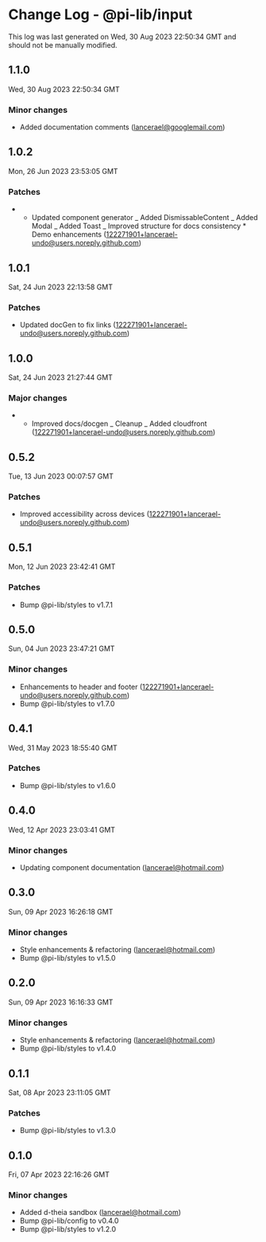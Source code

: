 # Change Log - @pi-lib/input

This log was last generated on Wed, 30 Aug 2023 22:50:34 GMT and should not be manually modified.

<!-- Start content -->

## 1.1.0

Wed, 30 Aug 2023 22:50:34 GMT

### Minor changes

- Added documentation comments (lancerael@googlemail.com)

## 1.0.2

Mon, 26 Jun 2023 23:53:05 GMT

### Patches

- - Updated component generator _ Added DismissableContent _ Added Modal _ Added Toast _ Improved structure for docs consistency \* Demo enhancements (122271901+lancerael-undo@users.noreply.github.com)

## 1.0.1

Sat, 24 Jun 2023 22:13:58 GMT

### Patches

- Updated docGen to fix links (122271901+lancerael-undo@users.noreply.github.com)

## 1.0.0

Sat, 24 Jun 2023 21:27:44 GMT

### Major changes

- - Improved docs/docgen _ Cleanup _ Added cloudfront (122271901+lancerael-undo@users.noreply.github.com)

## 0.5.2

Tue, 13 Jun 2023 00:07:57 GMT

### Patches

- Improved accessibility across devices (122271901+lancerael-undo@users.noreply.github.com)

## 0.5.1

Mon, 12 Jun 2023 23:42:41 GMT

### Patches

- Bump @pi-lib/styles to v1.7.1

## 0.5.0

Sun, 04 Jun 2023 23:47:21 GMT

### Minor changes

- Enhancements to header and footer (122271901+lancerael-undo@users.noreply.github.com)
- Bump @pi-lib/styles to v1.7.0

## 0.4.1

Wed, 31 May 2023 18:55:40 GMT

### Patches

- Bump @pi-lib/styles to v1.6.0

## 0.4.0

Wed, 12 Apr 2023 23:03:41 GMT

### Minor changes

- Updating component documentation (lancerael@hotmail.com)

## 0.3.0

Sun, 09 Apr 2023 16:26:18 GMT

### Minor changes

- Style enhancements & refactoring (lancerael@hotmail.com)
- Bump @pi-lib/styles to v1.5.0

## 0.2.0

Sun, 09 Apr 2023 16:16:33 GMT

### Minor changes

- Style enhancements & refactoring (lancerael@hotmail.com)
- Bump @pi-lib/styles to v1.4.0

## 0.1.1

Sat, 08 Apr 2023 23:11:05 GMT

### Patches

- Bump @pi-lib/styles to v1.3.0

## 0.1.0

Fri, 07 Apr 2023 22:16:26 GMT

### Minor changes

- Added d-theia sandbox (lancerael@hotmail.com)
- Bump @pi-lib/config to v0.4.0
- Bump @pi-lib/styles to v1.2.0
